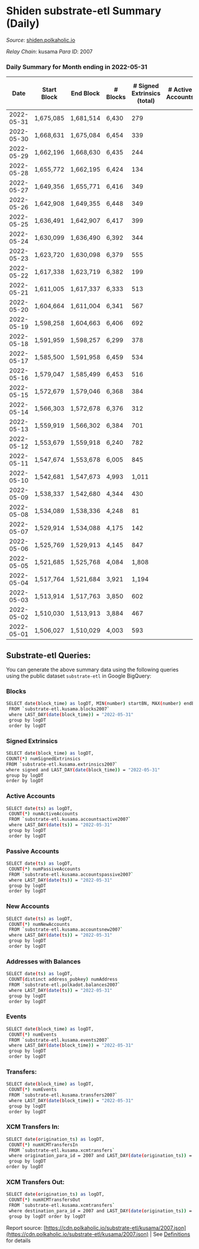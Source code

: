 # Shiden substrate-etl Summary (Daily)

_Source_: [shiden.polkaholic.io](https://shiden.polkaholic.io)

*Relay Chain*: kusama
*Para ID*: 2007



### Daily Summary for Month ending in 2022-05-31


| Date | Start Block | End Block | # Blocks | # Signed Extrinsics (total) | # Active Accounts | # Passive | # New | # Addresses with Balances | # Events | # Transfers | # XCM Transfers In | # XCM Transfers Out | Issues | 
| ---- | ----------- | --------- | -------- | --------------------------- | ----------------- | --------- | ----- | ------------------------- | -------- | ----------- | ------------------ | ------------------- | ------ |
| 2022-05-31 | 1,675,085 | 1,681,514 | 6,430 | 279 |  |  |  | 549,658 | 77,908 | 7,971 ($202,150.80) |   | 1 ($7.12) |  |
| 2022-05-30 | 1,668,631 | 1,675,084 | 6,454 | 339 |  |  |  |  | 148,058 | 8,147 ($458,962.70) |   |   |  |
| 2022-05-29 | 1,662,196 | 1,668,630 | 6,435 | 244 |  |  |  |  | 112,096 | 7,355 ($193,755.43) |   |   |  |
| 2022-05-28 | 1,655,772 | 1,662,195 | 6,424 | 134 |  |  |  |  | 121,551 | 7,537 ($83,244.55) |   | 3 ($0.13) |  |
| 2022-05-27 | 1,649,356 | 1,655,771 | 6,416 | 349 |  |  |  |  | 89,004 | 8,119 ($349,028.11) |   | 2  |  |
| 2022-05-26 | 1,642,908 | 1,649,355 | 6,448 | 349 |  |  |  |  | 80,500 | 8,312 ($203,248.33) | 10 ($6.33) | 1  |  |
| 2022-05-25 | 1,636,491 | 1,642,907 | 6,417 | 399 |  |  |  | 548,605 | 125,746 | 9,180 ($606,717.67) | 1 ($0.81) | 2  |  |
| 2022-05-24 | 1,630,099 | 1,636,490 | 6,392 | 344 |  |  |  |  | 113,017 | 9,089 ($946,206.03) | 1 ($8.48) |   |  |
| 2022-05-23 | 1,623,720 | 1,630,098 | 6,379 | 555 |  |  |  |  | 136,196 | 7,682 ($726,885.18) |   |   |  |
| 2022-05-22 | 1,617,338 | 1,623,719 | 6,382 | 199 |  |  |  |  | 68,190 | 6,803 ($439,094.50) |   |   |  |
| 2022-05-21 | 1,611,005 | 1,617,337 | 6,333 | 513 |  |  |  |  | 57,006 | 6,946 ($267,348.19) |   |   |  |
| 2022-05-20 | 1,604,664 | 1,611,004 | 6,341 | 567 |  |  |  |  | 80,401 | 8,189 ($499,708.40) |   |   |  |
| 2022-05-19 | 1,598,258 | 1,604,663 | 6,406 | 692 |  |  |  |  | 75,055 | 8,088 ($109,098.81) | 7 ($15.67) |   |  |
| 2022-05-18 | 1,591,959 | 1,598,257 | 6,299 | 378 |  |  |  |  | 80,323 | 8,396 ($248,541.16) | 22 ($257.99) |   |  |
| 2022-05-17 | 1,585,500 | 1,591,958 | 6,459 | 534 |  |  |  |  | 83,602 | 8,015 ($235,063.24) | 29 ($90.93) |   |  |
| 2022-05-16 | 1,579,047 | 1,585,499 | 6,453 | 516 |  |  |  |  | 73,851 | 8,003 ($1,567,279.20) | 38 ($25.07) |   |  |
| 2022-05-15 | 1,572,679 | 1,579,046 | 6,368 | 384 |  |  |  |  | 96,134 | 9,402 ($588,462.34) |   |   |  |
| 2022-05-14 | 1,566,303 | 1,572,678 | 6,376 | 312 |  |  |  |  | 93,183 | 9,802 ($349,191.74) |   |   |  |
| 2022-05-13 | 1,559,919 | 1,566,302 | 6,384 | 701 |  |  |  |  | 104,051 | 9,765 ($874,982.66) |   |   |  |
| 2022-05-12 | 1,553,679 | 1,559,918 | 6,240 | 782 |  |  |  |  | 117,922 | 9,265 ($715,568.37) |   |   |  |
| 2022-05-11 | 1,547,674 | 1,553,678 | 6,005 | 845 |  |  |  |  | 114,454 | 8,949 ($1,429,120.36) |   |   |  |
| 2022-05-10 | 1,542,681 | 1,547,673 | 4,993 | 1,011 |  |  |  |  | 74,143 | 6,587 ($707,808.85) | 1 ($1.02) |   |  |
| 2022-05-09 | 1,538,337 | 1,542,680 | 4,344 | 430 |  |  |  |  | 59,917 | 5,573 ($821,606.46) | 3 ($25.38) | 5  |  |
| 2022-05-08 | 1,534,089 | 1,538,336 | 4,248 | 81 |  |  |  |  | 89,802 | 5,958 ($391,727.27) | 1 ($57.83) |   |  |
| 2022-05-07 | 1,529,914 | 1,534,088 | 4,175 | 142 |  |  |  |  | 120,805 | 5,140 ($351,082.67) | 1 ($122.33) |   |  |
| 2022-05-06 | 1,525,769 | 1,529,913 | 4,145 | 847 |  |  |  |  | 165,029 | 7,405 ($400,754.85) | 1 ($1.23) |   |  |
| 2022-05-05 | 1,521,685 | 1,525,768 | 4,084 | 1,808 |  |  |  |  | 136,629 | 8,427 ($1,038,378.81) |   |   |  |
| 2022-05-04 | 1,517,764 | 1,521,684 | 3,921 | 1,194 |  |  |  |  | 74,331 | 6,481 ($1,652,887.18) |   |   |  |
| 2022-05-03 | 1,513,914 | 1,517,763 | 3,850 | 602 |  |  |  |  | 66,437 | 5,075 ($442,872.53) |   |   |  |
| 2022-05-02 | 1,510,030 | 1,513,913 | 3,884 | 467 |  |  |  |  | 60,386 | 5,090 ($684,438.69) |   |   |  |
| 2022-05-01 | 1,506,027 | 1,510,029 | 4,003 | 593 |  |  |  |  | 63,184 | 5,227 ($657,269.99) |   |   |  |

## Substrate-etl Queries:
You can generate the above summary data using the following queries using the public dataset `substrate-etl` in Google BigQuery:

### Blocks
```bash
SELECT date(block_time) as logDT, MIN(number) startBN, MAX(number) endBN, COUNT(*) numBlocks 
 FROM `substrate-etl.kusama.blocks2007`  
 where LAST_DAY(date(block_time)) = "2022-05-31" 
 group by logDT 
 order by logDT
```

### Signed Extrinsics
```bash
SELECT date(block_time) as logDT, 
COUNT(*) numSignedExtrinsics 
FROM `substrate-etl.kusama.extrinsics2007`  
where signed and LAST_DAY(date(block_time)) = "2022-05-31" 
group by logDT 
order by logDT
```

### Active Accounts
```bash
SELECT date(ts) as logDT, 
 COUNT(*) numActiveAccounts 
 FROM `substrate-etl.kusama.accountsactive2007` 
 where LAST_DAY(date(ts)) = "2022-05-31" 
 group by logDT 
 order by logDT
```

### Passive Accounts
```bash
SELECT date(ts) as logDT, 
 COUNT(*) numPassiveAccounts 
 FROM `substrate-etl.kusama.accountspassive2007` 
 where LAST_DAY(date(ts)) = "2022-05-31" 
 group by logDT 
 order by logDT
```

### New Accounts
```bash
SELECT date(ts) as logDT, 
 COUNT(*) numNewAccounts 
 FROM `substrate-etl.kusama.accountsnew2007` 
 where LAST_DAY(date(ts)) = "2022-05-31" 
 group by logDT
 order by logDT
```

### Addresses with Balances
```bash
SELECT date(ts) as logDT,
 COUNT(distinct address_pubkey) numAddress 
 FROM `substrate-etl.polkadot.balances2007` 
 where LAST_DAY(date(ts)) = "2022-05-31" 
 group by logDT 
 order by logDT
```

### Events
```bash
SELECT date(block_time) as logDT, 
 COUNT(*) numEvents 
 FROM `substrate-etl.kusama.events2007` 
 where LAST_DAY(date(block_time)) = "2022-05-31" 
 group by logDT 
 order by logDT
```

### Transfers:
```bash
SELECT date(block_time) as logDT, 
 COUNT(*) numEvents 
 FROM `substrate-etl.kusama.transfers2007` 
 where LAST_DAY(date(block_time)) = "2022-05-31" 
 group by logDT 
 order by logDT
```

### XCM Transfers In:
```bash
SELECT date(origination_ts) as logDT, 
 COUNT(*) numXCMTransfersIn 
 FROM `substrate-etl.kusama.xcmtransfers` 
 where origination_para_id = 2007 and LAST_DAY(date(origination_ts)) = "2022-05-31" 
 group by logDT 
order by logDT
```

### XCM Transfers Out:
```bash
SELECT date(origination_ts) as logDT, 
 COUNT(*) numXCMTransfersOut 
 FROM `substrate-etl.kusama.xcmtransfers` 
 where destination_para_id = 2007 and LAST_DAY(date(origination_ts)) = "2022-05-31" 
 group by logDT order by logDT
```


Report source: [https://cdn.polkaholic.io/substrate-etl/kusama/2007.json](https://cdn.polkaholic.io/substrate-etl/kusama/2007.json) | See [Definitions](/DEFINITIONS.md) for details
